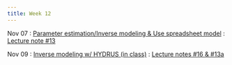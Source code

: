 ```yaml
---
title: Week 12
---
```


Nov 07
: [Parameter estimation/Inverse modeling & Use spreadsheet model](https://guoporousmedialab.github.io/HWRS505-405-2023Fall/lecture/)
  : [Lecture note #13](https://d2l.arizona.edu/d2l/le/content/1348156/Home)
  
Nov 09
: [Inverse modeling w/ HYDRUS (in class)](https://guoporousmedialab.github.io/HWRS505-405-2023Fall/lecture/)
  : [Lecture notes #16 & #13a](https://d2l.arizona.edu/d2l/le/content/1348156/Home)